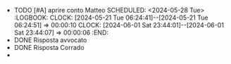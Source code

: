 - TODO [#A] aprire conto Matteo 
  SCHEDULED: <2024-05-28 Tue>
  :LOGBOOK:
  CLOCK: [2024-05-21 Tue 06:24:41]--[2024-05-21 Tue 06:24:51] =>  00:00:10
  CLOCK: [2024-06-01 Sat 23:44:01]--[2024-06-01 Sat 23:44:07] =>  00:00:06
  :END:
- DONE Risposta avvocato
- DONE Risposta Corrado
-